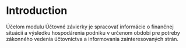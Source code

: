 # Introduction

Účelom modulu Účtovné závierky je spracovať informácie o finančnej situácii a výsledku hospodárenia podniku v určenom období pre potreby zákonného vedenia účtovníctva a informovania zainteresovaných strán.